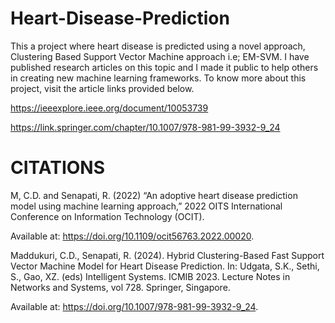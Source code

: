 # Heart-Disease-Prediction
This a project where heart disease is predicted using a novel approach, Clustering Based Support Vector Machine approach i.e; EM-SVM. I have published research articles on this topic and I made it public to help others in creating new machine learning frameworks. To know more about this project, visit the article links provided below.

https://ieeexplore.ieee.org/document/10053739

https://link.springer.com/chapter/10.1007/978-981-99-3932-9_24

# CITATIONS

M, C.D. and Senapati, R. (2022) “An adoptive heart disease prediction model using machine learning 
approach,” 2022 OITS International Conference on Information Technology (OCIT). 

Available at: https://doi.org/10.1109/ocit56763.2022.00020.

Maddukuri, C.D., Senapati, R. (2024). Hybrid Clustering-Based Fast Support Vector Machine Model for Heart 
Disease Prediction. In: Udgata, S.K., Sethi, S., Gao, XZ. (eds) Intelligent Systems. ICMIB 2023. Lecture Notes 
in Networks and Systems, vol 728. Springer, Singapore. 

Available at: https://doi.org/10.1007/978-981-99-3932-9_24.
